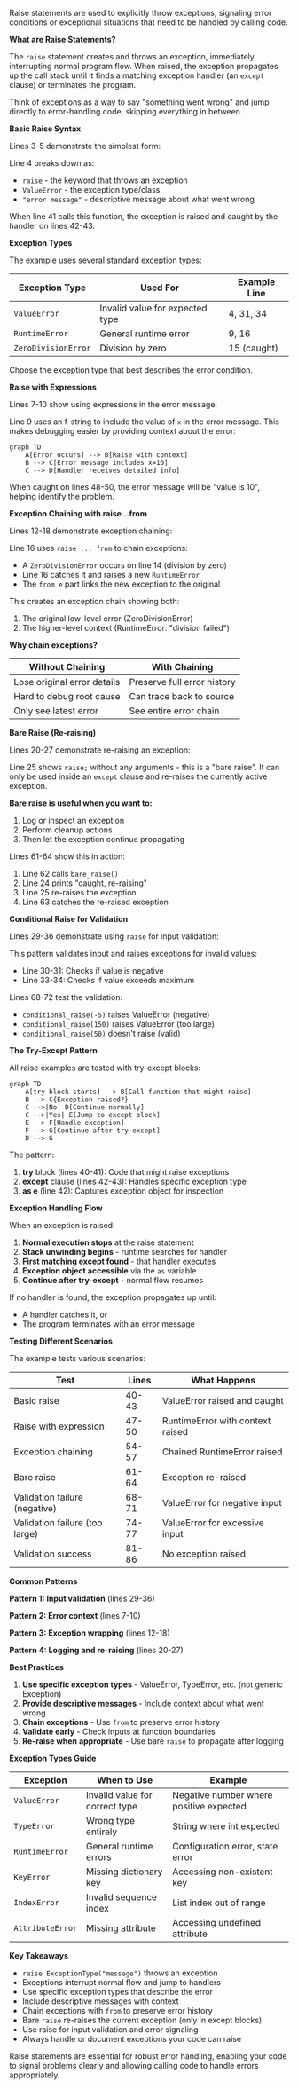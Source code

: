 Raise statements are used to explicitly throw exceptions, signaling error conditions or exceptional situations that need to be handled by calling code.

**What are Raise Statements?**

The `raise` statement creates and throws an exception, immediately interrupting normal program flow. When raised, the exception propagates up the call stack until it finds a matching exception handler (an `except` clause) or terminates the program.

Think of exceptions as a way to say "something went wrong" and jump directly to error-handling code, skipping everything in between.

**Basic Raise Syntax**

Lines 3-5 demonstrate the simplest form:


Line 4 breaks down as:
- `raise` - the keyword that throws an exception
- `ValueError` - the exception type/class
- `"error message"` - descriptive message about what went wrong

When line 41 calls this function, the exception is raised and caught by the handler on lines 42-43.

**Exception Types**

The example uses several standard exception types:

| Exception Type | Used For | Example Line |
|----------------|----------|--------------|
| `ValueError` | Invalid value for expected type | 4, 31, 34 |
| `RuntimeError` | General runtime error | 9, 16 |
| `ZeroDivisionError` | Division by zero | 15 (caught) |

Choose the exception type that best describes the error condition.

**Raise with Expressions**

Lines 7-10 show using expressions in the error message:


Line 9 uses an f-string to include the value of `x` in the error message. This makes debugging easier by providing context about the error:

```mermaid
graph TD
    A[Error occurs] --> B[Raise with context]
    B --> C[Error message includes x=10]
    C --> D[Handler receives detailed info]
```

When caught on lines 48-50, the error message will be "value is 10", helping identify the problem.

**Exception Chaining with raise...from**

Lines 12-18 demonstrate exception chaining:


Line 16 uses `raise ... from` to chain exceptions:
- A `ZeroDivisionError` occurs on line 14 (division by zero)
- Line 16 catches it and raises a new `RuntimeError`
- The `from e` part links the new exception to the original

This creates an exception chain showing both:
1. The original low-level error (ZeroDivisionError)
2. The higher-level context (RuntimeError: "division failed")

**Why chain exceptions?**

| Without Chaining | With Chaining |
|------------------|---------------|
| Lose original error details | Preserve full error history |
| Hard to debug root cause | Can trace back to source |
| Only see latest error | See entire error chain |

**Bare Raise (Re-raising)**

Lines 20-27 demonstrate re-raising an exception:


Line 25 shows `raise;` without any arguments - this is a "bare raise". It can only be used inside an `except` clause and re-raises the currently active exception.

**Bare raise is useful when you want to:**
1. Log or inspect an exception
2. Perform cleanup actions
3. Then let the exception continue propagating

Lines 61-64 show this in action:
1. Line 62 calls `bare_raise()`
2. Line 24 prints "caught, re-raising"
3. Line 25 re-raises the exception
4. Line 63 catches the re-raised exception

**Conditional Raise for Validation**

Lines 29-36 demonstrate using `raise` for input validation:


This pattern validates input and raises exceptions for invalid values:
- Line 30-31: Checks if value is negative
- Line 33-34: Checks if value exceeds maximum

Lines 68-72 test the validation:
- `conditional_raise(-5)` raises ValueError (negative)
- `conditional_raise(150)` raises ValueError (too large)
- `conditional_raise(50)` doesn't raise (valid)

**The Try-Except Pattern**

All raise examples are tested with try-except blocks:

```mermaid
graph TD
    A[try block starts] --> B[Call function that might raise]
    B --> C{Exception raised?}
    C -->|No| D[Continue normally]
    C -->|Yes| E[Jump to except block]
    E --> F[Handle exception]
    F --> G[Continue after try-except]
    D --> G
```

The pattern:
1. **try** block (lines 40-41): Code that might raise exceptions
2. **except** clause (lines 42-43): Handles specific exception type
3. **as e** (line 42): Captures exception object for inspection

**Exception Handling Flow**

When an exception is raised:

1. **Normal execution stops** at the raise statement
2. **Stack unwinding begins** - runtime searches for handler
3. **First matching except found** - that handler executes
4. **Exception object accessible** via the `as` variable
5. **Continue after try-except** - normal flow resumes

If no handler is found, the exception propagates up until:
- A handler catches it, or
- The program terminates with an error message

**Testing Different Scenarios**

The example tests various scenarios:

| Test | Lines | What Happens |
|------|-------|--------------|
| Basic raise | 40-43 | ValueError raised and caught |
| Raise with expression | 47-50 | RuntimeError with context raised |
| Exception chaining | 54-57 | Chained RuntimeError raised |
| Bare raise | 61-64 | Exception re-raised |
| Validation failure (negative) | 68-71 | ValueError for negative input |
| Validation failure (too large) | 74-77 | ValueError for excessive input |
| Validation success | 81-86 | No exception raised |

**Common Patterns**

**Pattern 1: Input validation** (lines 29-36)

**Pattern 2: Error context** (lines 7-10)

**Pattern 3: Exception wrapping** (lines 12-18)

**Pattern 4: Logging and re-raising** (lines 20-27)

**Best Practices**

1. **Use specific exception types** - ValueError, TypeError, etc. (not generic Exception)
2. **Provide descriptive messages** - Include context about what went wrong
3. **Chain exceptions** - Use `from` to preserve error history
4. **Validate early** - Check inputs at function boundaries
5. **Re-raise when appropriate** - Use bare `raise` to propagate after logging

**Exception Types Guide**

| Exception | When to Use | Example |
|-----------|-------------|---------|
| `ValueError` | Invalid value for correct type | Negative number where positive expected |
| `TypeError` | Wrong type entirely | String where int expected |
| `RuntimeError` | General runtime errors | Configuration error, state error |
| `KeyError` | Missing dictionary key | Accessing non-existent key |
| `IndexError` | Invalid sequence index | List index out of range |
| `AttributeError` | Missing attribute | Accessing undefined attribute |

**Key Takeaways**

- `raise ExceptionType("message")` throws an exception
- Exceptions interrupt normal flow and jump to handlers
- Use specific exception types that describe the error
- Include descriptive messages with context
- Chain exceptions with `from` to preserve error history
- Bare `raise` re-raises the current exception (only in except blocks)
- Use raise for input validation and error signaling
- Always handle or document exceptions your code can raise

Raise statements are essential for robust error handling, enabling your code to signal problems clearly and allowing calling code to handle errors appropriately.
